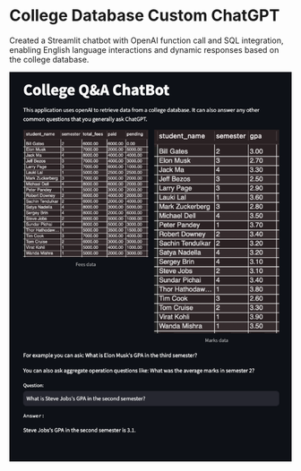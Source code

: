 
# College Database Custom ChatGPT

Created a Streamlit chatbot with OpenAI function call and SQL integration, enabling English language interactions and dynamic responses based on the college database.

![App image](https://github.com/gowtham-chandrasekaran/College-Database-Custom-ChatGPT/blob/main/images/app.png)
